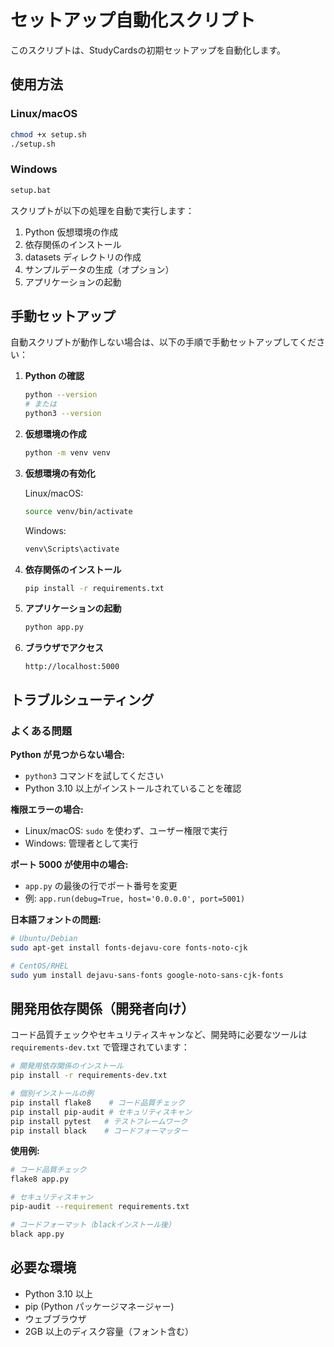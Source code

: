 # セットアップ自動化スクリプト

このスクリプトは、StudyCardsの初期セットアップを自動化します。

## 使用方法

### Linux/macOS
```bash
chmod +x setup.sh
./setup.sh
```

### Windows
```bash
setup.bat
```

スクリプトが以下の処理を自動で実行します：

1. Python 仮想環境の作成
2. 依存関係のインストール
3. datasets ディレクトリの作成
4. サンプルデータの生成（オプション）
5. アプリケーションの起動

## 手動セットアップ

自動スクリプトが動作しない場合は、以下の手順で手動セットアップしてください：

1. **Python の確認**
   ```bash
   python --version
   # または
   python3 --version
   ```

2. **仮想環境の作成**
   ```bash
   python -m venv venv
   ```

3. **仮想環境の有効化**
   
   Linux/macOS:
   ```bash
   source venv/bin/activate
   ```
   
   Windows:
   ```bash
   venv\Scripts\activate
   ```

4. **依存関係のインストール**
   ```bash
   pip install -r requirements.txt
   ```

5. **アプリケーションの起動**
   ```bash
   python app.py
   ```

6. **ブラウザでアクセス**
   ```
   http://localhost:5000
   ```

## トラブルシューティング

### よくある問題

**Python が見つからない場合:**
- `python3` コマンドを試してください
- Python 3.10 以上がインストールされていることを確認

**権限エラーの場合:**
- Linux/macOS: `sudo` を使わず、ユーザー権限で実行
- Windows: 管理者として実行

**ポート 5000 が使用中の場合:**
- `app.py` の最後の行でポート番号を変更
- 例: `app.run(debug=True, host='0.0.0.0', port=5001)`

**日本語フォントの問題:**
```bash
# Ubuntu/Debian
sudo apt-get install fonts-dejavu-core fonts-noto-cjk

# CentOS/RHEL
sudo yum install dejavu-sans-fonts google-noto-sans-cjk-fonts
```

## 開発用依存関係（開発者向け）

コード品質チェックやセキュリティスキャンなど、開発時に必要なツールは `requirements-dev.txt` で管理されています：

```bash
# 開発用依存関係のインストール
pip install -r requirements-dev.txt

# 個別インストールの例
pip install flake8    # コード品質チェック
pip install pip-audit # セキュリティスキャン
pip install pytest   # テストフレームワーク
pip install black    # コードフォーマッター
```

**使用例:**
```bash
# コード品質チェック
flake8 app.py

# セキュリティスキャン
pip-audit --requirement requirements.txt

# コードフォーマット（blackインストール後）
black app.py
```

## 必要な環境

- Python 3.10 以上
- pip (Python パッケージマネージャー)
- ウェブブラウザ
- 2GB 以上のディスク容量（フォント含む）

